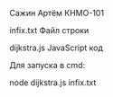 Сажин Артём КНМО-101

infix.txt Файл строки

dijkstra.js JavaScript код

Для запуска в cmd:

node dijkstra.js infix.txt
